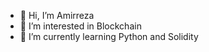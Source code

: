 - 👋 Hi, I’m Amirreza
- 👀 I’m interested in Blockchain
- 🌱 I’m currently learning Python and Solidity
<!---
weirdvirg/weirdvirg is a ✨ special ✨ repository because its `README.md` (this file) appears on your GitHub profile.
You can click the Preview link to take a look at your changes.
--->
